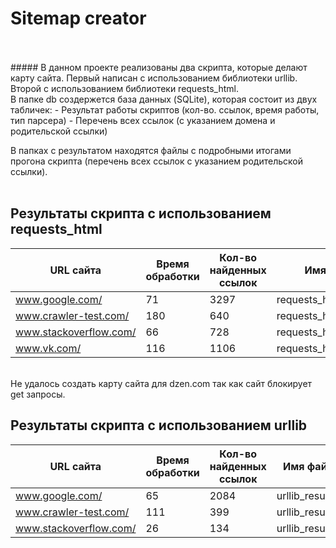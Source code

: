 # Sitemap creator
<br />
<br />
##### В данном проекте реализованы два скрипта, которые делают карту сайта. Первый написан с использованием библиотеки urllib. Второй с использованием библиотеки requests_html. 
<br />
В папке db создержется база данных (SQLite), которая состоит из двух табличек:
- Результат работы скриптов (кол-во. ссылок, время работы, тип парсера)
- Перечень всех ссылок (с указанием домена и родительской ссылки)

В папках с результатом находятся файлы с подробными итогами прогона скрипта (перечень всех ссылок с указанием родительской ссылки).
<br />
<br />

## Результаты скрипта с использованием requests_html


| URL сайта | Время обработки | Кол-во найденных ссылок | Имя файла с результатом |
| ------ | ------ | ------ | ------ |
| www.google.com/ | 71 | 3297 | requests_html_results/google.txt
| www.crawler-test.com/  | 180 | 640 | requests_html_results/crawler-test.txt
| www.stackoverflow.com/  | 66 | 728 | requests_html_results/stackoverflow.txt
| www.vk.com/  | 116 | 1106 | requests_html_results/vk.txt

<br />
Не удалось создать карту сайта для dzen.com так как сайт блокирует get запросы.
<br />

## Результаты скрипта с использованием urllib


| URL сайта | Время обработки | Кол-во найденных ссылок | Имя файла с результатом |
| ------ | ------ | ------ | ------ |
| www.google.com/ | 65 | 2084 | urllib_results/google.txt
| www.crawler-test.com/  | 111 | 399 | urllib_results/crawler-test.txt
| www.stackoverflow.com/  | 26 | 134 | urllib_results/stackoverflow.txt
